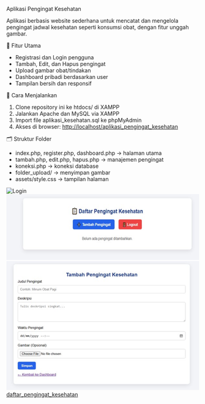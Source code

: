 Aplikasi Pengingat Kesehatan

Aplikasi berbasis website sederhana untuk mencatat dan mengelola pengingat jadwal kesehatan seperti konsumsi obat, dengan fitur unggah gambar.

📌 Fitur Utama
- Registrasi dan Login pengguna
- Tambah, Edit, dan Hapus pengingat
- Upload gambar obat/tindakan
- Dashboard pribadi berdasarkan user
- Tampilan bersih dan responsif

🚀 Cara Menjalankan
1. Clone repository ini ke htdocs/ di XAMPP
2. Jalankan Apache dan MySQL via XAMPP
3. Import file aplikasi_kesehatan.sql ke phpMyAdmin
4. Akses di browser: [http://localhost/aplikasi_pengingat_kesehatan](http://localhost/aplikasi_pengingat_kesehatan)

🗂 Struktur Folder
- index.php, register.php, dashboard.php → halaman utama
- tambah.php, edit.php, hapus.php → manajemen pengingat
- koneksi.php → koneksi database
- folder_upload/ → menyimpan gambar
- assets/style.css → tampilan halaman

![Login](halam_login.jpg)
![Dashboard](dashboard.jpg)
![from_tambah_pengingat](from_tambah_pengingat.jpg)
[daftar_pengingat_kesehatan](daftar_pengingat_kesehatan.jpeg)
